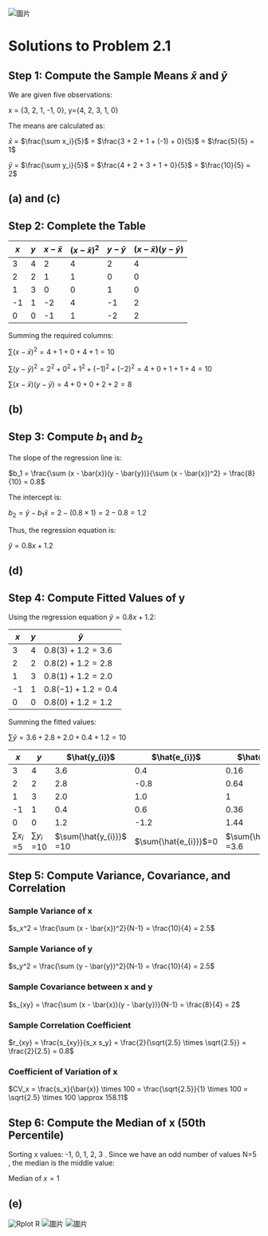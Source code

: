 ![圖片](https://github.com/user-attachments/assets/9fc18710-a938-4c37-af48-746a0eca4215)

# Solutions to Problem 2.1

## Step 1: Compute the Sample Means $\bar{x}$ and $\bar{y}$

We are given five observations:

x = {3, 2, 1, -1, 0}, y={4, 2, 3, 1, 0}

The means are calculated as:

$\bar{x}$ = $\frac{\sum x_i}{5}$ = $\frac{3 + 2 + 1 + (-1) + 0}{5}$ = $\frac{5}{5} = 1$

$\bar{y}$ = $\frac{\sum y_i}{5}$ = $\frac{4 + 2 + 3 + 1 + 0}{5}$ = $\frac{10}{5} = 2$

## (a) and (c) 
## Step 2: Complete the Table

| $x$ | $y$ | $x - \bar{x}$ | $(x - \bar{x})^2$ | $y - \bar{y}$ | $(x - \bar{x})(y - \bar{y})$ |
|--------|--------|----------------|-------------------|----------------|----------------------|
| 3      | 4      | 2              | 4                 | 2              | 4                    |
| 2      | 2      | 1              | 1                 | 0              | 0                    |
| 1      | 3      | 0              | 0                 | 1              | 0                    |
| -1     | 1      | -2             | 4                 | -1             | 2                    |
| 0      | 0      | -1             | 1                 | -2             | 2                    |

Summing the required columns:

$\sum (x - \bar{x})^2 = 4 + 1 + 0 + 4 + 1 = 10$

$\sum (y - \bar{y})^2 = 2^2 + 0^2 + 1^2 + (-1)^2 + (-2)^2 = 4 + 0 + 1 + 1 + 4 = 10$

$\sum (x - \bar{x})(y - \bar{y}) = 4 + 0 + 0 + 2 + 2 = 8$

## (b) 
## Step 3: Compute $b_1$ and $b_2$

The slope of the regression line is:

$b_1 = \frac{\sum (x - \bar{x})(y - \bar{y})}{\sum (x - \bar{x})^2} = \frac{8}{10} = 0.8$

The intercept is:

 $b_2 = \bar{y} - b_1 \bar{x} = 2 - (0.8 \times 1) = 2 - 0.8 = 1.2$

Thus, the regression equation is:

$\hat{y} = 0.8x + 1.2$

## (d)
## Step 4: Compute Fitted Values of y

Using the regression equation $\hat{y} = 0.8x + 1.2$:

| $x$ | $y$ | $\hat{y}$ |
|--------|--------|------------|
| 3      | 4      | $0.8(3) + 1.2 = 3.6$ |
| 2      | 2      | $0.8(2) + 1.2 = 2.8$ |
| 1      | 3      | $0.8(1) + 1.2 = 2.0$ |
| -1     | 1      | $0.8(-1) + 1.2 = 0.4$ |
| 0      | 0      | $0.8(0) + 1.2 = 1.2$ |

Summing the fitted values:

$\sum \hat{y} = 3.6 + 2.8 + 2.0 + 0.4 + 1.2 = 10$

|$x$             | $y$             | $\hat{y_{i}}$         |$\hat{e_{i}}$           | $\hat{e_{i}}^2$           |$x_{i}\hat{e_{i}}$               |
|----------------|-----------------|-----------------------|------------------------|---------------------------|---------------------------------|
|3               |4                | 3.6                   | 0.4                    |0.16                       |	1.2                            |
|2               |2                | 2.8                   |-0.8                    |0.64                       | -1.6                            |
|1               |3                | 2.0                   | 1.0                    |1                          |	1                              |
|-1              |1                | 0.4                   | 0.6                    |0.36                       | -0.6                            |
|0               |0                | 1.2                   |-1.2                    |1.44                       |	0                              |
|$\sum{x_{i}}$ =5|$\sum{y_{i}}$ =10|$\sum{\hat{y_{i}}}$ =10|$\sum{\hat{e_{i}}}$=0   |$\sum{\hat{e_{i}}^2}$ =3.6 |$\sum{x_{i}\hat{e_{i}}}$=0       |  

## Step 5: Compute Variance, Covariance, and Correlation

### Sample Variance of x 

$s_x^2 = \frac{\sum (x - \bar{x})^2}{N-1} = \frac{10}{4} = 2.5$

### Sample Variance of y

$s_y^2 = \frac{\sum (y - \bar{y})^2}{N-1} = \frac{10}{4} = 2.5$

### Sample Covariance between x and y 

$s_{xy} = \frac{\sum (x - \bar{x})(y - \bar{y})}{N-1} = \frac{8}{4} = 2$

### Sample Correlation Coefficient

$r_{xy} = \frac{s_{xy}}{s_x s_y} = \frac{2}{\sqrt{2.5} \times \sqrt{2.5}} = \frac{2}{2.5} = 0.8$

### Coefficient of Variation of x

$CV_x = \frac{s_x}{\bar{x}} \times 100 = \frac{\sqrt{2.5}}{1} \times 100 = \sqrt{2.5} \times 100 \approx 158.11$

## Step 6: Compute the Median of  x  (50th Percentile)

Sorting  x  values:  -1, 0, 1, 2, 3 . Since we have an odd number of values N=5 , the median is the middle value:

$\text{Median of }x = 1$

## (e)
![Rplot](https://github.com/user-attachments/assets/99905a27-3e75-4518-a6c4-cca46e982594)
R 
![圖片](https://github.com/user-attachments/assets/16530c77-cafb-4b10-badc-8b6d77ff80ae)
![圖片](https://github.com/user-attachments/assets/f1d1d7e5-f3aa-4a80-b689-fe192fdc002a)


